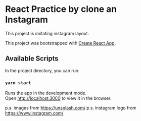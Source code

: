 # React Practice by clone an Instagram

This project is imitating instagram layout.

This project was bootstrapped with [Create React App](https://github.com/facebook/create-react-app).

## Available Scripts

In the project directory, you can run:

### `yarn start`

Runs the app in the development mode.<br />
Open [http://localhost:3000](http://localhost:3000) to view it in the browser.

p.s. images from https://unsplash.com/ 
p.s. instagram logo from https://www.instagram.com/

